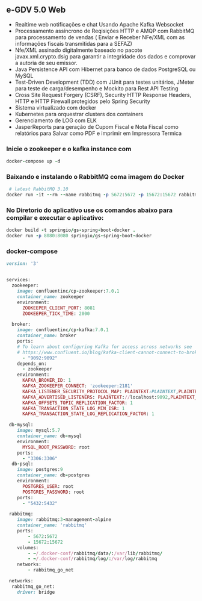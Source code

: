 ## e-GDV 5.0 Web

- Realtime web notificações e chat Usando Apache Kafka Websocket
- Processamento assíncrono de Reqisições HTTP e AMQP com RabbitMQ para processamento de vendas ( Enviar e Receber NFe/XML com as informações fiscais transmitidas para a SEFAZ)
- Nfe/XML assinado digitalmente baseado no pacote javax.xml.crypto.dsig para garantir a integridade dos dados e comprovar a autoria de seu emissor.
- Java Persistence API com Hibernet para banco de dados PostgreSQL ou MySQL
- Test-Driven Development (TDD) com JUnit para testes unitários, JMeter para teste de carga/desempenho e Mockito para Rest API Testing
- Cross Site Request Forgery (CSRF), Security HTTP Response Headers, HTTP e HTTP Firewall protegidos pelo Spring Security
- Sistema virtualizado com docker
- Kubernetes para orquestrar clusters dos containers
- Gerenciamento de LOG com ELK
- JasperReports para geração de Cupom Fiscal e Nota Fiscal como relatórios para Salvar como PDF e imprimir em Impressora Termica

### Inicie o zookeeper e o kafka instance com

```ruby
docker-compose up -d
```

### Baixando e instalando o RabbitMQ coma imagem do Docker 

```ruby
 # latest RabbitMQ 3.10
docker run -it --rm --name rabbitmq -p 5672:5672 -p 15672:15672 rabbitmq:3.10-management
```

### No Diretorio do aplicativo use os comandos abaixo para compilar e executar o aplicativo:

```ruby
docker build -t springio/gs-spring-boot-docker .
docker run -p 8080:8080 springio/gs-spring-boot-docker
```

### docker-compose

```ruby
version: '3'


services:
  zookeeper:
    image: confluentinc/cp-zookeeper:7.0.1
    container_name: zookeeper
    environment:
      ZOOKEEPER_CLIENT_PORT: 8081
      ZOOKEEPER_TICK_TIME: 2000

  broker:
    image: confluentinc/cp-kafka:7.0.1
    container_name: broker
    ports:
    # To learn about configuring Kafka for access across networks see
    # https://www.confluent.io/blog/kafka-client-cannot-connect-to-broker-on-aws-on-docker-etc/
      - "9092:9092"
    depends_on:
      - zookeeper
    environment:
      KAFKA_BROKER_ID: 1
      KAFKA_ZOOKEEPER_CONNECT: 'zookeeper:2181'
      KAFKA_LISTENER_SECURITY_PROTOCOL_MAP: PLAINTEXT:PLAINTEXT,PLAINTEXT_INTERNAL:PLAINTEXT
      KAFKA_ADVERTISED_LISTENERS: PLAINTEXT://localhost:9092,PLAINTEXT_INTERNAL://broker:29092
      KAFKA_OFFSETS_TOPIC_REPLICATION_FACTOR: 1
      KAFKA_TRANSACTION_STATE_LOG_MIN_ISR: 1
      KAFKA_TRANSACTION_STATE_LOG_REPLICATION_FACTOR: 1

 db-mysql:
    image: mysql:5.7
    container_name: db-mysql
    environment:
      MYSQL_ROOT_PASSWORD: root
    ports:
      - "3306:3306"
  db-psql:
    image: postgres:9
    container_name: db-postgres
    environment:
      POSTGRES_USER: root
      POSTGRES_PASSWORD: root
    ports:
      - "5432:5432"

 rabbitmq:
    image: rabbitmq:3-management-alpine
    container_name: 'rabbitmq'
    ports:
        - 5672:5672
        - 15672:15672
    volumes:
        - ~/.docker-conf/rabbitmq/data/:/var/lib/rabbitmq/
        - ~/.docker-conf/rabbitmq/log/:/var/log/rabbitmq
    networks:
        - rabbitmq_go_net

 networks:
  rabbitmq_go_net:
    driver: bridge
```


